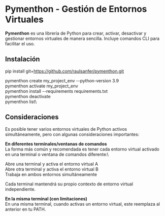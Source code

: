 # Pymenthon - Gestión de Entornos Virtuales

**Pymenthon** es una librería de Python para crear, activar, desactivar y gestionar entornos virtuales de manera sencilla. Incluye comandos CLI para facilitar el uso.

## Instalación

pip install git+https://github.com/raulsanfer/pymenthon.git

pymenthon create my_project_env --python-version 3.9\
pymenthon activate my_project_env\
pymenthon install --requirements requirements.txt\
pymenthon deactivate\
pymenthon list\


## Consideraciones
Es posible tener varios entornos virtuales de Python activos simultáneamente, pero con algunas consideraciones importantes:

**En diferentes terminales/ventanas de comandos**\
La forma más común y recomendada es tener cada entorno virtual activado en una terminal o ventana de comandos diferente:\

Abre una terminal y activa el entorno virtual A\
Abre otra terminal y activa el entorno virtual B\
Trabaja en ambos entornos simultáneamente

Cada terminal mantendrá su propio contexto de entorno virtual independiente.

**En la misma terminal (con limitaciones)**\
En una misma terminal, cuando activas un entorno virtual, este reemplaza al anterior en tu PATH. 
